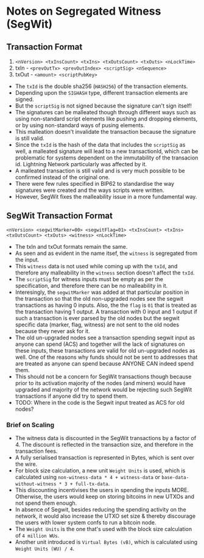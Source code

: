 # Notes on Segregated Witness (SegWit)

## Transaction Format
 1. `<nVersion> <txInsCount> <txIns> <txOutsCount> <txOuts> <nLockTime>`
 2. txIn - `<prevOutTx> <prevOutIndex> <scriptSig> <nSequence>`
 3. txOut - `<amount> <scriptPubKey>`

* The `txId` is the double sha256 (`HASH256`) of the transaction elements.
* Depending upon the `SIGHASH` type, different transaction elements are signed.
* But the `scriptSig` is not signed because the signature can't sign itself!
* The signatures can be malleated though through different ways such as using
 non-standard script elements like pushing and dropping elements, or by using 
 non-standard ways of pusing elements.
* This malleation doesn't invalidate the transaction because the signature is
 still valid.
* Since the `txId` is the hash of the data that includes the `scriptSig` as well,
 a malleated signature will lead to a new transactionId, which can be problematic
 for systems dependent on the immutability of the transacion id. Lightning Network
 particularly was affected by it.
* A malleated transaction is still valid and is very much possible to be confirmed
 instead of the original one.
* There were few rules specified in BIP62 to standardise the way signatures were
 created and the ways scripts were written.
* However, SegWit fixes the malleability issue in a more fundamental way.

## SegWit Transaction Format
 `<nVersion> <segwitMarker=00> <segwitFlag=01> <txInsCount> <txIns> <txOutsCount> <txOuts> <witness> <nLockTime>`

* The txIn and txOut formats remain the same.
* As seen and as evident in the name itsef, the `witness` is segregated from the
 input.
* This `witness` data is not used while coming up with the `txId`, and therefore
 any malleability in the `witness` section doesn't affect the `txId`.
* The `scriptSig` for witness inputs must be empty as per the specification, and
 therefore there can be no malleability in it.
* Interesingly, the `segwitMarker` was added at that particular position in the
 transaction so that the old non-upgraded nodes see the segwit transactions as
 having 0 inputs. Also, the the `flag` is `01` that is treated as the transaction
 having 1 output. A transaction with 0 input and 1 output if such a transaction
 is ever parsed by the old nodes but the segwit specific data (marker, flag, witness)
 are not sent to the old nodes because they never ask for it.
* The old un-upgraded nodes see a transaction spending segwit input as anyone can
 spend (ACS) and together will the lack of signatures on these inputs, these transactions
 are valid for old un-upgraded nodes as well. One of the reasons why funds should
 not be sent to addresses that are treated as anyone can spend because ANYONE 
 CAN indeed spend them.
* This should not be a concern for SegWit transactions though because prior to
 its activation majority of the nodes (and miners) would have upgraded and majority
 of the network would be rejecting such SegWit transactions if anyone did try to
 spend them.
* TODO: Where in the code is the Segwit input treated as ACS for old nodes?

### Brief on Scaling

* The witness data is discounted in the SegWit transactions by a factor of 4. The
 discount is reflected in the transaction size, and therefore in the transaction fees.
* A fully serialised transaction is represented in Bytes, which is sent over the
 wire.
* For block size calculation, a new unit `Weight Units` is used, which is calculated
 using `non-witness-data * 4 + witness-data` or `base-data-without-witness * 3 + full-tx-data`.
* This discounting incentivises the users in spending the inputs MORE. Otherwise,
 the users would keep on storing bitcoins in new UTXOs and not spend them enough.
* In absence of Segwit, besides reducing the spending activity on the network, it
  would also increase the UTXO set size & thereby discourage the users with lower
  system confs to run a bitcoin node.
* The `Weight Units` is the one that's used with the block size calculation of
 `4 million WUs`.
* Another unit introduced is `Virtual Bytes (vB)`, which is calculated using 
 `Weight Units (WU) / 4`.

